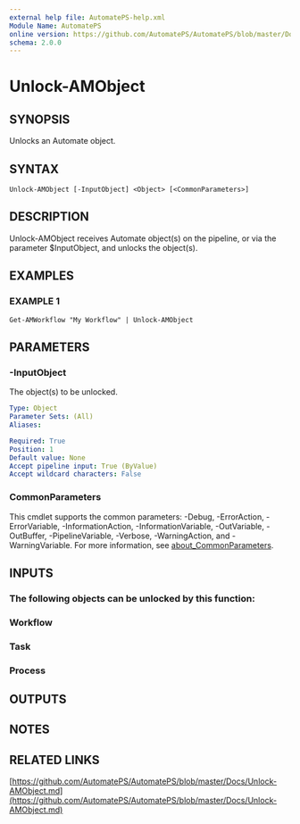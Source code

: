 ```yaml
---
external help file: AutomatePS-help.xml
Module Name: AutomatePS
online version: https://github.com/AutomatePS/AutomatePS/blob/master/Docs/Unlock-AMObject.md
schema: 2.0.0
---
```


# Unlock-AMObject

## SYNOPSIS
Unlocks an Automate object.

## SYNTAX

```
Unlock-AMObject [-InputObject] <Object> [<CommonParameters>]
```

## DESCRIPTION
Unlock-AMObject receives Automate object(s) on the pipeline, or via the parameter $InputObject, and unlocks the object(s).

## EXAMPLES

### EXAMPLE 1
```
Get-AMWorkflow "My Workflow" | Unlock-AMObject
```

## PARAMETERS

### -InputObject
The object(s) to be unlocked.

```yaml
Type: Object
Parameter Sets: (All)
Aliases:

Required: True
Position: 1
Default value: None
Accept pipeline input: True (ByValue)
Accept wildcard characters: False
```

### CommonParameters
This cmdlet supports the common parameters: -Debug, -ErrorAction, -ErrorVariable, -InformationAction, -InformationVariable, -OutVariable, -OutBuffer, -PipelineVariable, -Verbose, -WarningAction, and -WarningVariable. For more information, see [about_CommonParameters](http://go.microsoft.com/fwlink/?LinkID=113216).

## INPUTS

### The following objects can be unlocked by this function:
### Workflow
### Task
### Process
## OUTPUTS

## NOTES

## RELATED LINKS

[https://github.com/AutomatePS/AutomatePS/blob/master/Docs/Unlock-AMObject.md](https://github.com/AutomatePS/AutomatePS/blob/master/Docs/Unlock-AMObject.md)

